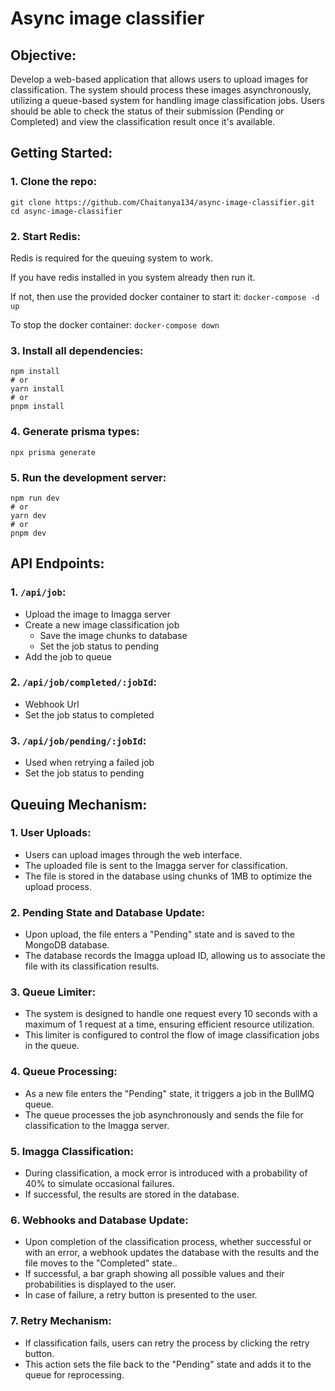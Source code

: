 # Async image classifier

## Objective:

Develop a web-based application that allows users to upload images for classification. The system should process these images asynchronously, utilizing a queue-based system for handling image classification jobs. Users should be able to check the status of their submission (Pending or Completed) and view the classification result once it's available.

## Getting Started:

### 1. Clone the repo:

```
git clone https://github.com/Chaitanya134/async-image-classifier.git
cd async-image-classifier
```

### 2. Start Redis:

Redis is required for the queuing system to work.

If you have redis installed in you system already then run it.

If not, then use the provided docker container to start it:
`docker-compose -d up`

To stop the docker container:
`docker-compose down`

### 3. Install all dependencies:

```
npm install
# or
yarn install
# or
pnpm install
```

### 4. Generate prisma types:

`npx prisma generate`

### 5. Run the development server:

```
npm run dev
# or
yarn dev
# or
pnpm dev
```

## API Endpoints:

### 1. `/api/job`:

- Upload the image to Imagga server
- Create a new image classification job
  - Save the image chunks to database
  - Set the job status to pending
- Add the job to queue

### 2. `/api/job/completed/:jobId`:

- Webhook Url
- Set the job status to completed

### 3. `/api/job/pending/:jobId`:

- Used when retrying a failed job
- Set the job status to pending

## Queuing Mechanism:

### 1. User Uploads:

- Users can upload images through the web interface.
- The uploaded file is sent to the Imagga server for classification.
- The file is stored in the database using chunks of 1MB to optimize the upload process.

### 2. Pending State and Database Update:

- Upon upload, the file enters a "Pending" state and is saved to the MongoDB database.
- The database records the Imagga upload ID, allowing us to associate the file with its classification results.

### 3. Queue Limiter:

- The system is designed to handle one request every 10 seconds with a maximum of 1 request at a time, ensuring efficient resource utilization.
- This limiter is configured to control the flow of image classification jobs in the queue.

### 4. Queue Processing:

- As a new file enters the "Pending" state, it triggers a job in the BullMQ queue.
- The queue processes the job asynchronously and sends the file for classification to the Imagga server.

### 5. Imagga Classification:

- During classification, a mock error is introduced with a probability of 40% to simulate occasional failures.
- If successful, the results are stored in the database.

### 6. Webhooks and Database Update:

- Upon completion of the classification process, whether successful or with an error, a webhook updates the database with the results and the file moves to the "Completed" state..
- If successful, a bar graph showing all possible values and their probabilities is displayed to the user.
- In case of failure, a retry button is presented to the user.

### 7. Retry Mechanism:

- If classification fails, users can retry the process by clicking the retry button.
- This action sets the file back to the "Pending" state and adds it to the queue for reprocessing.
